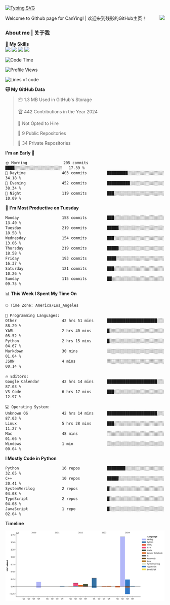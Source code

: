[![Typing SVG](https://readme-typing-svg.herokuapp.com?size=25&duration=3500&color=00FFFF&vCenter=true&width=250&height=40&lines=Hi+Welcome+%F0%9F%91%8B%F0%9F%8F%BB;I'm+CanYing|残影)](https://git.io/typing-svg)

<a href="#">
  <img align="right" src="https://github-readme-stats.vercel.app/api?username=CanYing0913&count_private=true&rank_icon=github&show_icons=true&bg_color=15,f2f7fd,E0EAFC&" />
</a>

Welcome to Github page for CanYing! | 欢迎来到残影的GitHub主页！

### About me | 关于我

🌟 **My Skills**  
![](https://img.shields.io/badge/-C-A8B9CC?style=flat-square&logo=C&logoColor=fff)
![](https://img.shields.io/badge/-C++-00599C?style=flat-square&logo=Cpp&logoColor=fff)
![](https://img.shields.io/badge/-Python-3776AB?style=flat-square&logo=Python&logoColor=fff)
![](https://img.shields.io/badge/-Linux-000000?style=flat-square&logo=Linux&logoColor=fff)

<!--START_SECTION:waka-->
![Code Time](http://img.shields.io/badge/Code%20Time-1%2C066%20hrs%2010%20mins-blue)

![Profile Views](http://img.shields.io/badge/Profile%20Views-1-blue)

![Lines of code](https://img.shields.io/badge/From%20Hello%20World%20I%27ve%20Written-26.4%20million%20lines%20of%20code-blue)

**🐱 My GitHub Data** 

> 📦 1.3 MB Used in GitHub's Storage 
 > 
> 🏆 442 Contributions in the Year 2024
 > 
> 🚫 Not Opted to Hire
 > 
> 📜 9 Public Repositories 
 > 
> 🔑 34 Private Repositories 
 > 
**I'm an Early 🐤** 

```text
🌞 Morning                205 commits         ████░░░░░░░░░░░░░░░░░░░░░   17.39 % 
🌆 Daytime                403 commits         █████████░░░░░░░░░░░░░░░░   34.18 % 
🌃 Evening                452 commits         ██████████░░░░░░░░░░░░░░░   38.34 % 
🌙 Night                  119 commits         ███░░░░░░░░░░░░░░░░░░░░░░   10.09 % 
```
📅 **I'm Most Productive on Tuesday** 

```text
Monday                   158 commits         ███░░░░░░░░░░░░░░░░░░░░░░   13.40 % 
Tuesday                  219 commits         █████░░░░░░░░░░░░░░░░░░░░   18.58 % 
Wednesday                154 commits         ███░░░░░░░░░░░░░░░░░░░░░░   13.06 % 
Thursday                 219 commits         █████░░░░░░░░░░░░░░░░░░░░   18.58 % 
Friday                   193 commits         ████░░░░░░░░░░░░░░░░░░░░░   16.37 % 
Saturday                 121 commits         ███░░░░░░░░░░░░░░░░░░░░░░   10.26 % 
Sunday                   115 commits         ██░░░░░░░░░░░░░░░░░░░░░░░   09.75 % 
```


📊 **This Week I Spent My Time On** 

```text
🕑︎ Time Zone: America/Los_Angeles

💬 Programming Languages: 
Other                    42 hrs 51 mins      ██████████████████████░░░   88.29 % 
YAML                     2 hrs 40 mins       █░░░░░░░░░░░░░░░░░░░░░░░░   05.52 % 
Python                   2 hrs 15 mins       █░░░░░░░░░░░░░░░░░░░░░░░░   04.67 % 
Markdown                 30 mins             ░░░░░░░░░░░░░░░░░░░░░░░░░   01.04 % 
JSON                     4 mins              ░░░░░░░░░░░░░░░░░░░░░░░░░   00.14 % 

🔥 Editors: 
Google Calendar          42 hrs 14 mins      ██████████████████████░░░   87.03 % 
VS Code                  6 hrs 17 mins       ███░░░░░░░░░░░░░░░░░░░░░░   12.97 % 

💻 Operating System: 
Unknown OS               42 hrs 14 mins      ██████████████████████░░░   87.03 % 
Linux                    5 hrs 28 mins       ███░░░░░░░░░░░░░░░░░░░░░░   11.27 % 
Mac                      48 mins             ░░░░░░░░░░░░░░░░░░░░░░░░░   01.66 % 
Windows                  1 min               ░░░░░░░░░░░░░░░░░░░░░░░░░   00.04 % 
```

**I Mostly Code in Python** 

```text
Python                   16 repos            ████████░░░░░░░░░░░░░░░░░   32.65 % 
C++                      10 repos            █████░░░░░░░░░░░░░░░░░░░░   20.41 % 
SystemVerilog            2 repos             █░░░░░░░░░░░░░░░░░░░░░░░░   04.08 % 
TypeScript               2 repos             █░░░░░░░░░░░░░░░░░░░░░░░░   04.08 % 
JavaScript               1 repo              █░░░░░░░░░░░░░░░░░░░░░░░░   02.04 % 
```



**Timeline**

![Lines of Code chart](https://raw.githubusercontent.com/CanYing0913/CanYing0913/master/assets/bar_graph.png)


<!--END_SECTION:waka-->
